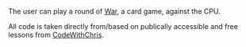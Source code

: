 The user can play a round of [War](https://en.wikipedia.org/wiki/War_(card_game)), a card game, against the CPU. 

All code is taken directly from/based on publically accessible and free lessons from [CodeWithChris](http://codewithchris.com/). 
